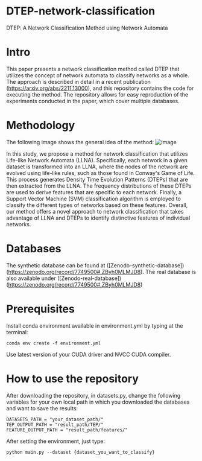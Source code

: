 # DTEP-network-classification

DTEP: A Network Classification Method using Network Automata

# Intro
This paper presents a network classification method called DTEP that utilizes the concept of 
network automata to classify networks as a whole. The approach is described in detail in a recent 
publication (https://arxiv.org/abs/2211.13000), and this repository contains the code for executing 
the method. The repository allows for easy reproduction of the experiments conducted in the paper, 
which cover multiple databases.

# Methodology
The following image shows the general idea of the method:
![image](https://user-images.githubusercontent.com/36050575/226147932-6a2a7ec5-7324-47ea-bf15-a0e3f72f7b84.png)

In this study, we propose a method for network classification that utilizes Life-like Network Automata (LLNA). 
Specifically, each network in a given dataset is transformed into an LLNA, where the nodes of the network are 
evolved using life-like rules, such as those found in Conway's Game of Life. This process generates Density 
Time Evolution Patterns (DTEPs) that are then extracted from the LLNA. The frequency distributions of these 
DTEPs are used to derive features that are specific to each network. Finally, a Support Vector Machine (SVM) 
classification algorithm is employed to classify the different types of networks based on these features. Overall, 
our method offers a novel approach to network classification that takes advantage of LLNA and DTEPs to identify 
distinctive features of individual networks.

# Databases
The synthetic database can be found at ([Zenodo-synthetic-database])(https://zenodo.org/record/7749500#.ZByh0MLMJD8).
The real database is also available under ([Zenodo-real-database])(https://zenodo.org/record/7749500#.ZByh0MLMJD8)

# Prerequisites
Install conda environment available in environment.yml by typing at the terminal:
```
conda env create -f environment.yml
```
Use latest version of your CUDA driver and NVCC CUDA compiler.

# How to use the repository
After downloading the repository, in datasets.py, change the following variables for your own local path in which you downloaded the databases and want to save the results:
```
DATASETS_PATH = "your_dataset_path/"
TEP_OUTPUT_PATH = "result_path/TEP/"
FEATURE_OUTPUT_PATH = "result_path/features/"
```

After setting the environment, just type:

```
python main.py --dataset {dataset_you_want_to_classify}
```

